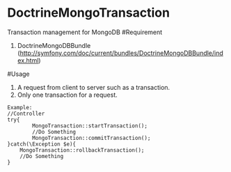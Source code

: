 # DoctrineMongoTransaction
Transaction management for MongoDB
#Requirement
1. DoctrineMongoDBBundle (http://symfony.com/doc/current/bundles/DoctrineMongoDBBundle/index.html)

#Usage
1. A request from client to server such as a transaction.
2. Only one transaction for a request.
```
Example:
//Controller
try{
		MongoTransaction::startTransaction();
		//Do Something
		MongoTransaction::commitTransaction();
}catch(\Exception $e){
	MongoTransaction::rollbackTransaction();
	//Do Something
}

